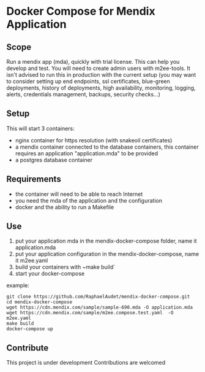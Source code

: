 # Docker Compose for Mendix Application

## Scope

Run a mendix app (mda), quickly with trial license. This can help you develop and
test.
You will need to create admin users with m2ee-tools.
It isn't advised to run this in production with the current
setup (you may want to consider setting up end endpoints, ssl certificates,
    blue-green deployments, history of deployments, high availability, monitoring,
    logging, alerts, credentials management, backups, security checks...)


## Setup

This will start 3 containers:
* nginx container for https resolution (with snakeoil certificates)
* a mendix container connected to the database containers, this container
requires an application "application.mda" to be provided
* a postgres database container

## Requirements

* the container will need to be able to reach Internet
* you need the mda of the application and the configuration
* docker and the ability to run a Makefile

## Use

1. put your application mda in the mendix-docker-compose folder, name it application.mda
1. put your application configuration in the mendix-docker-compose, name it m2ee.yaml
1. build your containers with ~make build`
1. start your docker-compose

example:
```
git clone https://github.com/RaphaelAudet/mendix-docker-compose.git
cd mendix-docker-compose
wget https://cdn.mendix.com/sample/sample-690.mda -O application.mda
wget https://cdn.mendix.com/sample/m2ee.compose.test.yaml  -O  m2ee.yaml
make build
docker-compose up
```

## Contribute

This project is under development
Contributions are welcomed
